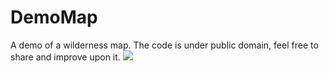 # DemoMap
A demo of a wilderness map.
The code is under public domain, feel free to share and improve upon it.
![](https://gifyu.com/image/k0Nh)
